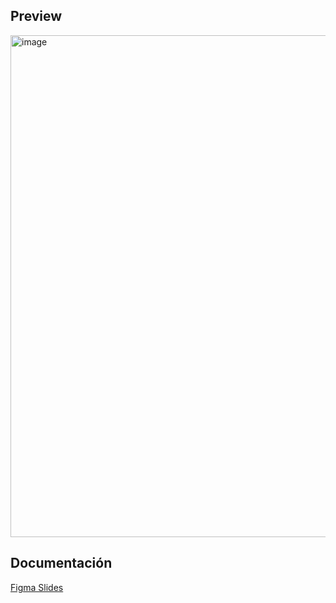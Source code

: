 ## Preview
<img width="803" alt="image" src="https://github.com/user-attachments/assets/feeb11ea-0bb4-4a59-8341-70854b7af197" />

## Documentación
[Figma Slides](https://www.figma.com/deck/iE9ntqPVFauQO9oVtTixIy/Leo---Documentaci%C3%B3n?node-id=1-42&t=HHZl2H2DX3AWmQZf-1)